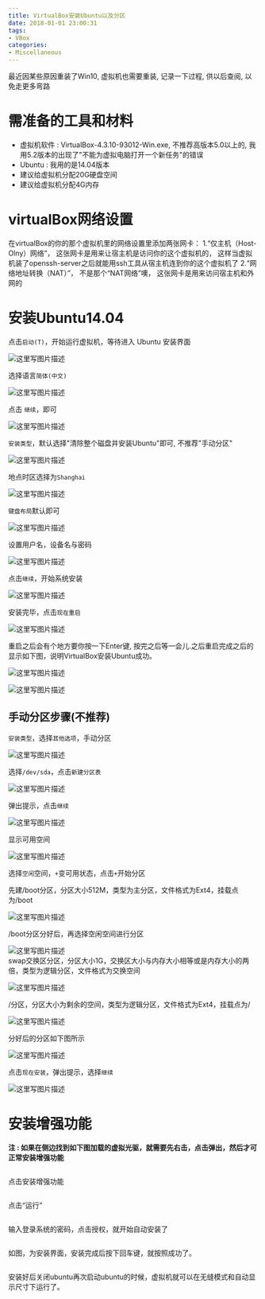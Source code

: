 ```yaml
---
title: VirtualBox安装Ubuntu以及分区
date: 2018-01-01 23:00:31
tags:
- VBox
categories:
- Miscellaneous
---
```


最近因某些原因重装了Win10, 虚拟机也需要重装, 记录一下过程, 供以后查阅, 以免走更多弯路

# 需准备的工具和材料

- 虚拟机软件 : VirtualBox-4.3.10-93012-Win.exe, 不推荐高版本5.0以上的, 我用5.2版本的出现了"不能为虚拟电脑打开一个新任务"的错误
- Ubuntu : 我用的是14.04版本 
- 建议给虚拟机分配20G硬盘空间
- 建议给虚拟机分配4G内存


<!--more -->


# virtualBox网络设置

在virtualBox的你的那个虚拟机里的网络设置里添加两张网卡：
1.“仅主机（Host-Olny）网络”， 这张网卡是用来让宿主机是访问你的这个虚拟机的， 这样当虚拟机装了openssh-server之后就能用ssh工具从宿主机连到你的这个虚拟机了
2.“网络地址转换（NAT）”， 不是那个“NAT网络”噢， 这张网卡是用来访问宿主机和外网的



<h1 id="安装ubuntu1404">安装Ubuntu14.04</h1>

<p>点击<code>启动(T)</code>，开始运行虚拟机，等待进入 Ubuntu 安装界面</p>

<p><img src="http://www.eaibot.com/git_images/chapter4/vi/vi1.jpg" alt="这里写图片描述" title=""></p>

<p>选择语言<code>简体(中文)</code></p>

<p><img src="http://www.eaibot.com/git_images/chapter4/vi/vi2.jpg" alt="这里写图片描述" title=""></p>

<p>点击 <code>继续</code>，即可</p>

<p><img src="http://www.eaibot.com/git_images/chapter4/vi/vi3.jpg" alt="这里写图片描述" title=""></p>

<p><code>安装类型</code>，默认选择"清除整个磁盘并安装Ubuntu"即可, 不推荐"手动分区"</p>

<p><img src="http://www.eaibot.com/git_images/chapter4/vi/vi4.jpg" alt="这里写图片描述" title=""></p>


<p>地点时区选择为<code>Shanghai</code></p>

<p><img src="http://www.eaibot.com/git_images/chapter4/vi/vi15.jpg" alt="这里写图片描述" title=""></p>

<p><code>键盘布局</code>默认即可</p>

<p><img src="http://www.eaibot.com/git_images/chapter4/vi/vi16.jpg" alt="这里写图片描述" title=""></p>

<p>设置用户名，设备名与密码</p>

<p><img src="http://www.eaibot.com/git_images/chapter4/vi/vi18.jpg" alt="这里写图片描述" title=""></p>

<p>点击<code>继续</code>，开始系统安装</p>

<p><img src="http://www.eaibot.com/git_images/chapter4/vi/vi19.jpg" alt="这里写图片描述" title=""></p>

<p>安装完毕，点击<code>现在重启</code></p>

<p><img src="http://www.eaibot.com/git_images/chapter4/vi/vi20.jpg" alt="这里写图片描述" title=""></p>

<p>重启之后会有个地方要你按一下Enter键, 按完之后等一会儿.之后重启完成之后的显示如下图，说明VirtualBox安装Ubuntu成功。</p>


<p><img src="http://www.eaibot.com/git_images/chapter4/vi/vi21.jpg" alt="这里写图片描述" title=""></p>

<p><img src="http://www.eaibot.com/git_images/chapter4/vi/vi22.jpg" alt="这里写图片描述" title=""></p></div>




<h2 id="手动分区步骤(不推荐)">手动分区步骤(不推荐)</h2>

<p><code>安装类型</code>，选择<code>其他选项</code>，手动分区</p>

<p><img src="http://www.eaibot.com/git_images/chapter4/vi/vi5.jpg" alt="这里写图片描述" title=""></p>

<p>选择<code>/dev/sda</code>，点击<code>新建分区表</code></p>

<p><img src="http://www.eaibot.com/git_images/chapter4/vi/vi6.jpg" alt="这里写图片描述" title=""></p>

<p>弹出提示，点击<code>继续</code></p>

<p><img src="http://www.eaibot.com/git_images/chapter4/vi/vi7.jpg" alt="这里写图片描述" title=""></p>

<p>显示可用空间</p>

<p><img src="http://www.eaibot.com/git_images/chapter4/vi/vi8.jpg" alt="这里写图片描述" title=""></p>

<p>选择<code>空闲</code>空间，<code>+</code>变可用状态，点击<code>+</code>开始分区</p>

<p>先建/boot分区，分区大小512M，类型为主分区，文件格式为Ext4，挂载点为/boot</p>

<p><img src="http://www.eaibot.com/git_images/chapter4/vi/vi9.jpg" alt="这里写图片描述" title=""></p>

<p>/boot分区分好后，再选择空闲空间进行分区</p>

<p><img src="http://www.eaibot.com/git_images/chapter4/vi/vi10.jpg" alt="这里写图片描述" title=""> <br>
swap交换区分区，分区大小1G，交换区大小与内存大小相等或是内存大小的两倍，类型为逻辑分区，文件格式为交换空间</p>

<p><img src="http://www.eaibot.com/git_images/chapter4/vi/vi11.jpg" alt="这里写图片描述" title=""></p>

<p>/分区，分区大小为剩余的空间，类型为逻辑分区，文件格式为Ext4，挂载点为/</p>

<p><img src="http://www.eaibot.com/git_images/chapter4/vi/vi12.jpg" alt="这里写图片描述" title=""></p>

<p>分好后的分区如下图所示</p>

<p><img src="http://www.eaibot.com/git_images/chapter4/vi/vi13.jpg" alt="这里写图片描述" title=""></p>

<p>点击<code>现在安装</code>，弹出提示，选择<code>继续</code></p>

<p><img src="http://www.eaibot.com/git_images/chapter4/vi/vi14.jpg" alt="这里写图片描述" title=""></p>



<h1 id="安装增强功能">安装增强功能</h1>

<p><strong>注 : 如果在侧边找到如下图加载的虚拟光驱，就需要先右击，点击弹出，然后才可正常安装增强功能</strong></p>
<p><img src="http://img.blog.csdn.net/20150116222056924" alt="" /><br /></p>
<p>点击安装增强功能</p>
<p><img src="http://img.blog.csdn.net/20150116222128125" alt="" /><br /></p>
<p>点击“运行”</p>
<p><img src="http://img.blog.csdn.net/20150116222246498" alt="" /><br /></p>
<p>输入登录系统的密码，点击授权，就开始自动安装了</p>
<p><img src="http://img.blog.csdn.net/20150116222308759" alt="" /><br /></p>
<p>如图，为安装界面，安装完成后按下回车键，就按照成功了。</p>
<p><img src="http://img.blog.csdn.net/20150116222336153" alt="" /><br /></p>
<p>安装好后关闭ubuntu再次启动ubuntu的时候，虚拟机就可以在无缝模式和自动显示尺寸下运行了。</p>

